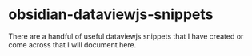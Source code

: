 # obsidian-dataviewjs-snippets
There are a handful of useful dataviewjs snippets that I have created or come across that I will document here. 
